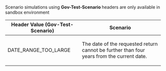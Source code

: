 <p>Scenario simulations using <b> Gov-Test-Scenario </b> headers are only available in sandbox environment</p>
<table>
    <thead>
        <tr>
            <th>Header Value (Gov-Test-Scenario)</th>
            <th>Scenario</th>
        </tr>
    </thead>
    <tbody>
        <tr>
            <td><p>DATE_RANGE_TOO_LARGE</p></td>
            <td><p>The date of the requested return cannot be further than four years from the current date.</p></td>
        </tr>
    </tbody>
</table>